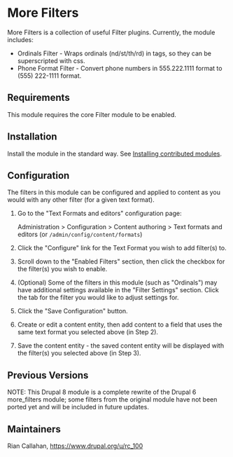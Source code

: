 # More Filters

More Filters is a collection of useful Filter plugins. Currently, the module
includes:

* Ordinals Filter - Wraps ordinals (nd/st/th/rd) in <span> tags, so they can be
  superscripted with css.
* Phone Format Filter - Convert phone numbers in 555.222.1111 format to
  (555) 222-1111 format.

## Requirements

This module requires the core Filter module to be enabled.

## Installation

Install the module in the standard way. See [Installing contributed modules](https://www.drupal.org/documentation/install/modules-themes/modules-8).

## Configuration

The filters in this module can be configured and applied to content as you would
with any other filter (for a given text format).

1. Go to the "Text Formats and editors" configuration page:

   Administration > Configuration > Content authoring > Text formats and editors
   (or `/admin/config/content/formats`)

2. Click the "Configure" link for the Text Format you wish to add filter(s) to.

3. Scroll down to the "Enabled Filters" section, then click the checkbox for the
   filter(s) you wish to enable.

4. (Optional) Some of the filters in this module (such as "Ordinals") may have
   additional settings available in the "Filter Settings" section. Click the tab
   for the filter you would like to adjust settings for.

5. Click the "Save Configuration" button.

6. Create or edit a content entity, then add content to a field that uses the
   same text format you selected above (in Step 2).

7. Save the content entity - the saved content entity will be displayed with the
   filter(s) you selected above (in Step 3).

## Previous Versions

NOTE: This Drupal 8 module is a complete rewrite of the Drupal 6 more_filters
module; some filters from the original module have not been ported yet and will
be included in future updates.

## Maintainers
Rian Callahan, https://www.drupal.org/u/rc_100
